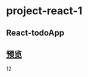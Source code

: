 # project-react-1

## React-todoApp
## [预览](https://guohjia.github.io/project-react-1/hello/build/index.html)

12